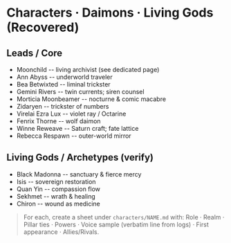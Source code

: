 # Characters · Daimons · Living Gods (Recovered)

## Leads / Core
- Moonchild -- living archivist (see dedicated page)
- Ann Abyss -- underworld traveler
- Bea Betwixted -- liminal trickster
- Gemini Rivers -- twin currents; siren counsel
- Morticia Moonbeamer -- nocturne & comic macabre
- Zidaryen -- trickster of numbers
- Virelai Ezra Lux -- violet ray / Octarine
- Fenrix Thorne -- wolf daimon
- Winne Reweave -- Saturn craft; fate lattice
- Rebecca Respawn -- outer-world mirror

## Living Gods / Archetypes (verify)
- Black Madonna -- sanctuary & fierce mercy
- Isis -- sovereign restoration
- Quan Yin -- compassion flow
- Sekhmet -- wrath & healing
- Chiron -- wound as medicine

> For each, create a sheet under `characters/NAME.md` with: Role · Realm · Pillar ties · Powers · Voice sample (verbatim line from logs) · First appearance · Allies/Rivals.